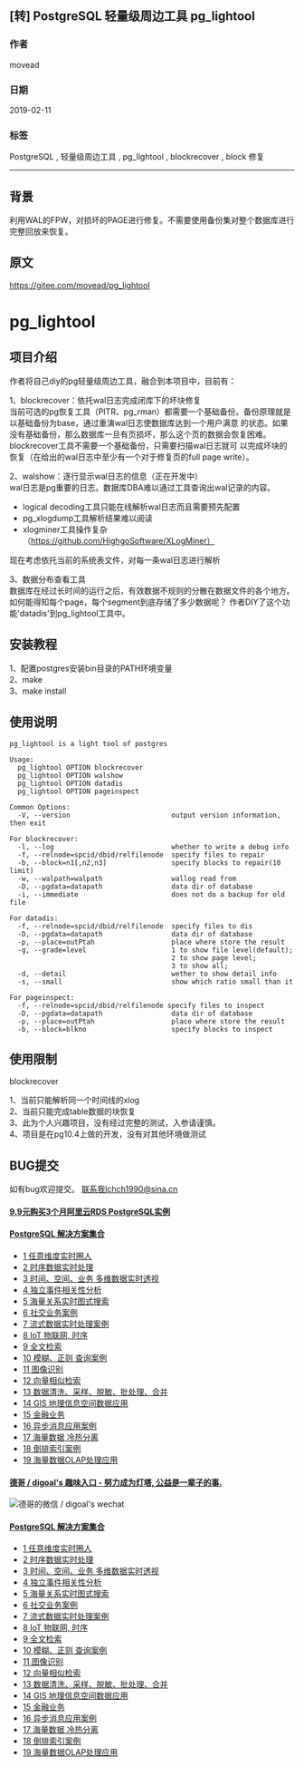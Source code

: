## [转] PostgreSQL 轻量级周边工具 pg_lightool  
                                                                                                                                              
### 作者                                                                                          
movead                                                                                          
                                                                                                                       
### 日期                                                                                                       
2019-02-11                                                                                   
                                                                                            
### 标签                                                                                                                                
PostgreSQL , 轻量级周边工具 , pg_lightool , blockrecover , block 修复   
                                                                                                                                              
----                                                                                                                                        
                                                                                                                                                 
## 背景      
利用WAL的FPW，对损坏的PAGE进行修复。不需要使用备份集对整个数据库进行完整回放来恢复。  
  
## 原文
https://gitee.com/movead/pg_lightool  
  
# pg_lightool  
  
## 项目介绍  
  
作者将自己diy的pg轻量级周边工具，融合到本项目中，目前有：  
  
1、blockrecover：依托wal日志完成闭库下的坏块修复  
当前可选的pg恢复工具（PITR、pg_rman）都需要一个基础备份。备份原理就是以基础备份为base，通过重演wal日志使数据库达到一个用户满意 的状态。如果没有基础备份，那么数据库一旦有页损坏，那么这个页的数据会恢复困难。blockrecover工具不需要一个基础备份，只需要扫描wal日志就可 以完成坏块的恢复（在给出的wal日志中至少有一个对于修复页的full page write）。  
  
2、walshow：逐行显示wal日志的信息（正在开发中）  
wal日志是pg重要的日志。数据库DBA难以通过工具查询出wal记录的内容。  
  
- logical decoding工具只能在线解析wal日志而且需要预先配置  
- pg_xlogdump工具解析结果难以阅读  
- xlogminer工具操作复杂（https://github.com/HighgoSoftware/XLogMiner）  
  
现在考虑依托当前的系统表文件，对每一条wal日志进行解析  
  
3、数据分布查看工具  
数据库在经过长时间的运行之后，有效数据不规则的分散在数据文件的各个地方。如何能得知每个page，每个segment到底存储了多少数据呢？ 作者DIY了这个功能'datadis'到pg_lightool工具中。  
  
## 安装教程  
1、配置postgres安装bin目录的PATH环境变量  
2、make  
3、make install  
  
## 使用说明  
```  
pg_lightool is a light tool of postgres  
  
Usage:  
  pg_lightool OPTION blockrecover  
  pg_lightool OPTION walshow  
  pg_lightool OPTION datadis  
  pg_lightool OPTION pageinspect  
  
Common Options:  
  -V, --version                         output version information, then exit  
  
For blockrecover:  
  -l, --log                             whether to write a debug info  
  -f, --relnode=spcid/dbid/relfilenode  specify files to repair  
  -b, --block=n1[,n2,n3]                specify blocks to repair(10 limit)  
  -w, --walpath=walpath                 wallog read from  
  -D, --pgdata=datapath                 data dir of database  
  -i, --immediate			            does not do a backup for old file  
  
For datadis:  
  -f, --relnode=spcid/dbid/relfilenode  specify files to dis  
  -D, --pgdata=datapath                 data dir of database  
  -p, --place=outPtah                   place where store the result  
  -g, --grade=level                     1 to show file level(default);  
                                        2 to show page level;  
                                        3 to show all;  
  -d, --detail		                    wether to show detail info  
  -s, --small		                    show which ratio small than it  
  
For pageinspect:  
  -f, --relnode=spcid/dbid/relfilenode specify files to inspect  
  -D, --pgdata=datapath                 data dir of database  
  -p, --place=outPtah                   place where store the result  
  -b, --block=blkno                     specify blocks to inspect  
```  
  
## 使用限制  
blockrecover  
  
1、当前只能解析同一个时间线的xlog  
2、当前只能完成table数据的块恢复  
3、此为个人兴趣项目，没有经过完整的测试，入参请谨慎。  
4、项目是在pg10.4上做的开发，没有对其他环境做测试  
## BUG提交  
如有bug欢迎提交。 联系我lchch1990@sina.cn  
  
  
  
  
  
  
  
  
  
  
  
  
  
  
  
  
  
  
  
  
  
  
  
  
  
  
  
  
  
  
  
  
  
  
  
  
  
  
  
  
  
  
#### [9.9元购买3个月阿里云RDS PostgreSQL实例](https://www.aliyun.com/database/postgresqlactivity "57258f76c37864c6e6d23383d05714ea")
  
  
#### [PostgreSQL 解决方案集合](https://yq.aliyun.com/topic/118 "40cff096e9ed7122c512b35d8561d9c8")
- [1 任意维度实时圈人](https://yq.aliyun.com/topic/118 "40cff096e9ed7122c512b35d8561d9c8")
- [2 时序数据实时处理](https://yq.aliyun.com/topic/118 "40cff096e9ed7122c512b35d8561d9c8")
- [3 时间、空间、业务 多维数据实时透视](https://yq.aliyun.com/topic/118 "40cff096e9ed7122c512b35d8561d9c8")
- [4 独立事件相关性分析](https://yq.aliyun.com/topic/118 "40cff096e9ed7122c512b35d8561d9c8")
- [5 海量关系实时图式搜索](https://yq.aliyun.com/topic/118 "40cff096e9ed7122c512b35d8561d9c8")
- [6 社交业务案例](https://yq.aliyun.com/topic/118 "40cff096e9ed7122c512b35d8561d9c8")
- [7 流式数据实时处理案例](https://yq.aliyun.com/topic/118 "40cff096e9ed7122c512b35d8561d9c8")
- [8 IoT 物联网, 时序](https://yq.aliyun.com/topic/118 "40cff096e9ed7122c512b35d8561d9c8")
- [9 全文检索](https://yq.aliyun.com/topic/118 "40cff096e9ed7122c512b35d8561d9c8")
- [10 模糊、正则 查询案例](https://yq.aliyun.com/topic/118 "40cff096e9ed7122c512b35d8561d9c8")
- [11 图像识别](https://yq.aliyun.com/topic/118 "40cff096e9ed7122c512b35d8561d9c8")
- [12 向量相似检索](https://yq.aliyun.com/topic/118 "40cff096e9ed7122c512b35d8561d9c8")
- [13 数据清洗、采样、脱敏、批处理、合并](https://yq.aliyun.com/topic/118 "40cff096e9ed7122c512b35d8561d9c8")
- [14 GIS 地理信息空间数据应用](https://yq.aliyun.com/topic/118 "40cff096e9ed7122c512b35d8561d9c8")
- [15 金融业务](https://yq.aliyun.com/topic/118 "40cff096e9ed7122c512b35d8561d9c8")
- [16 异步消息应用案例](https://yq.aliyun.com/topic/118 "40cff096e9ed7122c512b35d8561d9c8")
- [17 海量数据 冷热分离](https://yq.aliyun.com/topic/118 "40cff096e9ed7122c512b35d8561d9c8")
- [18 倒排索引案例](https://yq.aliyun.com/topic/118 "40cff096e9ed7122c512b35d8561d9c8")
- [19 海量数据OLAP处理应用](https://yq.aliyun.com/topic/118 "40cff096e9ed7122c512b35d8561d9c8")
  
  
#### [德哥 / digoal's 趣味入口 - 努力成为灯塔, 公益是一辈子的事.](https://github.com/digoal/blog/blob/master/README.md "22709685feb7cab07d30f30387f0a9ae")
  
  
![德哥的微信 / digoal's wechat](../pic/digoal_weixin.jpg "f7ad92eeba24523fd47a6e1a0e691b59")
  
  
#### [PostgreSQL 解决方案集合](https://yq.aliyun.com/topic/118 "40cff096e9ed7122c512b35d8561d9c8")
- [1 任意维度实时圈人](https://yq.aliyun.com/topic/118 "40cff096e9ed7122c512b35d8561d9c8")
- [2 时序数据实时处理](https://yq.aliyun.com/topic/118 "40cff096e9ed7122c512b35d8561d9c8")
- [3 时间、空间、业务 多维数据实时透视](https://yq.aliyun.com/topic/118 "40cff096e9ed7122c512b35d8561d9c8")
- [4 独立事件相关性分析](https://yq.aliyun.com/topic/118 "40cff096e9ed7122c512b35d8561d9c8")
- [5 海量关系实时图式搜索](https://yq.aliyun.com/topic/118 "40cff096e9ed7122c512b35d8561d9c8")
- [6 社交业务案例](https://yq.aliyun.com/topic/118 "40cff096e9ed7122c512b35d8561d9c8")
- [7 流式数据实时处理案例](https://yq.aliyun.com/topic/118 "40cff096e9ed7122c512b35d8561d9c8")
- [8 IoT 物联网, 时序](https://yq.aliyun.com/topic/118 "40cff096e9ed7122c512b35d8561d9c8")
- [9 全文检索](https://yq.aliyun.com/topic/118 "40cff096e9ed7122c512b35d8561d9c8")
- [10 模糊、正则 查询案例](https://yq.aliyun.com/topic/118 "40cff096e9ed7122c512b35d8561d9c8")
- [11 图像识别](https://yq.aliyun.com/topic/118 "40cff096e9ed7122c512b35d8561d9c8")
- [12 向量相似检索](https://yq.aliyun.com/topic/118 "40cff096e9ed7122c512b35d8561d9c8")
- [13 数据清洗、采样、脱敏、批处理、合并](https://yq.aliyun.com/topic/118 "40cff096e9ed7122c512b35d8561d9c8")
- [14 GIS 地理信息空间数据应用](https://yq.aliyun.com/topic/118 "40cff096e9ed7122c512b35d8561d9c8")
- [15 金融业务](https://yq.aliyun.com/topic/118 "40cff096e9ed7122c512b35d8561d9c8")
- [16 异步消息应用案例](https://yq.aliyun.com/topic/118 "40cff096e9ed7122c512b35d8561d9c8")
- [17 海量数据 冷热分离](https://yq.aliyun.com/topic/118 "40cff096e9ed7122c512b35d8561d9c8")
- [18 倒排索引案例](https://yq.aliyun.com/topic/118 "40cff096e9ed7122c512b35d8561d9c8")
- [19 海量数据OLAP处理应用](https://yq.aliyun.com/topic/118 "40cff096e9ed7122c512b35d8561d9c8")
  
